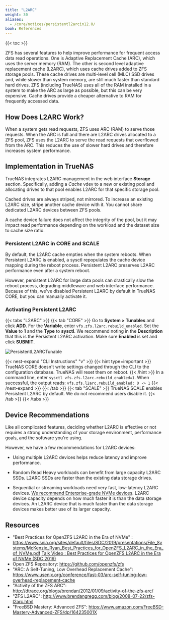 ```yaml
---
title: "L2ARC"
weight: 30
aliases:
  - /core/notices/persistentl2arcin12.0/
book: References
---
```


{{< toc >}}

ZFS has several features to help improve performance for frequent access data read operations. One is Adaptive Replacement Cache (ARC), which uses the server memory (RAM). The other is second level adaptive replacement cache (L2ARC), which uses cache drives added to ZFS storage pools. These cache drives are multi-level cell (MLC) SSD drives and, while slower than system memory, are still much faster than standard hard drives. ZFS (including TrueNAS) uses all of the RAM installed in a system to make the ARC as large as possible, but this can be very expensive. Cache drives provide a cheaper alternative to RAM for frequently accessed data.

## How Does L2ARC Work?

When a system gets read requests, ZFS uses ARC (RAM) to serve those requests. When the ARC is full and there are L2ARC drives allocated to a ZFS pool, ZFS uses the L2ARC to serve the read requests that overflowed from the ARC. This reduces the use of slower hard drives and therefore increases system performance.

## Implementation in TrueNAS

TrueNAS integrates L2ARC management in the web interface **Storage** section. Specifically, adding a *Cache* vdev to a new or existing pool and allocating drives to that pool enables L2ARC for that specific storage pool.

Cached drives are always striped, not mirrored.
To increase an existing L2ARC size, stripe another cache device with it.
You cannot share dedicated L2ARC devices between ZFS pools.

A cache device failure does not affect the integrity of the pool, but it may impact read performance depending on the workload and the dataset size to cache size ratio.

### Persistent L2ARC in CORE and SCALE

By default, the L2ARC cache empties when the system reboots.
When Persistent L2ARC is enabled, a sysctl repopulates the cache device mapping during the reboot process.
Persistent L2ARC preserves L2ARC performance even after a system reboot.

However, persistent L2ARC for large data pools can drastically slow the reboot process, degrading middleware and web interface performance.
Because of this, we've disabled Persistent L2ARC by default in TrueNAS CORE, but you can manually activate it.

### Activating Persistent L2ARC

{{< tabs "L2ARC" >}}
{{< tab "CORE" >}}
Go to **System > Tunables** and click **ADD**.
For the **Variable**, enter `vfs.zfs.l2arc.rebuild_enabled`. Set the **Value** to **1** and the **Type** to **sysctl**.
We recommend noting in the **Description** that this is the Persistent L2ARC activation.
Make sure **Enabled** is set and click **SUBMIT**.

![PersistentL2ARCTunable](/images/CORE/System/SystemTunablesL2ARCRebuild.png "Persistent L2ARC Activation")

{{< nest-expand "CLI Instructions" "v" >}}
{{< hint type=important >}}
TrueNAS CORE doesn't write settings changed through the CLI to the configuration database. TrueNAS will reset them on reboot.
{{< /hint >}}
In a command line, enter `sysctl vfs.zfs.l2arc.rebuild_enabled=1`.
When successful, the output reads: `vfs.zfs.l2arc.rebuild_enabled: 0 -> 1`
{{< /nest-expand >}}
{{< /tab >}}
{{< tab "SCALE" >}}
TrueNAS SCALE enables Persistent L2ARC by default. We do not recommend users disable it.
{{< /tab >}}
{{< /tabs >}}

## Device Recommendations

Like all complicated features, deciding whether L2ARC is effective or not requires a strong understanding of your storage environment, performance goals, and the software you're using.

However, we have a few recommendations for L2ARC devices:

* Using multiple L2ARC devices helps reduce latency and improve performance.

* Random Read Heavy workloads can benefit from large capacity L2ARC SSDs. L2ARC SSDs are faster than the existing data storage drives.

* Sequential or streaming workloads need very fast, low-latency L2ARC devices. [We recommend Enterprise-grade NVMe devices](https://www.snia.org/sites/default/files/SDC/2019/presentations/File_Systems/McKenzie_Ryan_Best_Practices_for_OpenZFS_L2ARC_in_the_Era_of_NVMe.pdf). L2ARC device capacity depends on how much faster it is than the data storage devices. An L2ARC device that is much faster than the data storage devices makes better use of its larger capacity.

## Resources

* "Best Practices for OpenZFS L2ARC in the Era of NVMe" : https://www.snia.org/sites/default/files/SDC/2019/presentations/File_Systems/McKenzie_Ryan_Best_Practices_for_OpenZFS_L2ARC_in_the_Era_of_NVMe.pdf [Talk Video : Best Practices for OpenZFS L2ARC in the Era of NVMe (SDC 2019)](https://www.youtube.com/watch?v=yHgSU6iqrlE)
* Open ZFS Repository: https://github.com/openzfs/zfs
* "ARC: A Self-Tuning, Low Overhead Replacement Cache": https://www.usenix.org/conference/fast-03/arc-self-tuning-low-overhead-replacement-cache
* "Activity of the ZFS ARC": http://dtrace.org/blogs/brendan/2012/01/09/activity-of-the-zfs-arc/
* "ZFS L2ARC": http://www.brendangregg.com/blog/2008-07-22/zfs-l2arc.html
* "FreeBSD Mastery: Advanced ZFS": https://www.amazon.com/FreeBSD-Mastery-Advanced-ZFS/dp/164235001X
